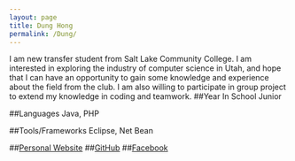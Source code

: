 ```yaml
---
layout: page
title: Dung Hong
permalink: /Dung/
---
```

I am new transfer student from Salt Lake Community College. I am interested in exploring the industry of computer science in Utah, and hope that I can have an opportunity to gain some knowledge and experience about the field from the club. I am also willing to participate in group project to extend my knowledge in coding and teamwork.
##Year In School
Junior

##Languages
Java, PHP

##Tools/Frameworks
Eclipse, Net Bean

##[Personal Website](https://dunghong.wordpress.com/)
##[GitHub](https://github.com/u1045733)
##[Facebook](https://www.facebook.com/profile.php?id=100004071816253)
